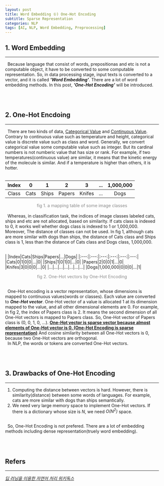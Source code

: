 ```yaml
---
layout: post
title: Word Embedding ①) One-Hot Encoding
subtitle: Sparse Representation
categories: NLP
tags: [AI, NLP, Word Embedding, Preprocessing]
---
```

## 1. Word Embedding
<hr>
&nbsp;&nbsp;Because language that consist of words, prepositionas and etc is not a computable object, it have to be converted to some computable representation. So, in data processing stage, input texts is converted to  a vector, and it is called <i><b>'Word Embedding'</b></i>. There are a lot of word embedding methods. In this post, <b><i>'One-Hot Encoding'</i></b> will be introduced.

<br/><br/>

## 2. One-Hot Encdoing
<hr>
&nbsp;&nbsp;There are two kinds of data, <u>Categorical Value</u> and <u>Continuous Value</u>. Contrary to continuous value such as temperature and height, categorical value is discrete value such as class and word. Generally, we convert categorical value some computable value such as integer. But its cardinal numbers is not numberic value that has size or rank. For example, if two temperatures(continuous value) are similar, it means that the kinetic energy of the molecule is similar. And if a temperature is higher than others, it is hotter.<br/><br/>

|Index|0|1|2|3|...|1,000,000|
|:---:|:---:|:---:|:---:|:---:|:---:|:---:|
|Class|Cats|Ships|Papers|Knifes|...|Dogs|

<center><span style = "opacity:0.5">fig 1. a mapping table of some image classes</span></center><br/>
&nbsp;&nbsp;Whereas, in classification task, the indices of image classes labeled cats, ships and etc are not allocated, based on similarity. If cats class is indexed to 0, it works well whether dogs class is indexed to 1 or 1,000,000. Moreover, The distance of classes can not be used. In fig 1, although cats are more similar with dogs than ships, the distance of Cats class and Ships class is 1, less than the distance of Cats class and Dogs class, 1,000,000.<br/><br/>

| |Index|Cats|Ships|Papers|...|Dogs|
|:---:|:---:|:---:|:---:|:---:|:---:|
|Cats|0|1|0|0|...|0|
|Ships|1|0|1|0|...|0|
|Papers|2|0|0|1|...|0|
|Knifes|3|0|0|0|...|0|
|...|...|...|...|...|...|...|
|Dogs|1,000,000|0|0|0|...|1|

<center><span style = "opacity:0.5">fig 2. One-Hot vectors by One-Hot Encoding</span></center><br/>

&nbsp;&nbsp;One-Hot encoding is a vector representation, whose dimensions is mapped to continuous values(words or classes). Each value are converted to <i><b>One-Hot vector</b></i>. One-Hot vector of a value is allocated 1 at its dimension mapped to the value, and all other dimensional elements are 0. For example, in fig 2, the index of Papers class is 2. It means the second dimension of all One-Hot vectors is mapped to Papers class. So, One-Hot vector of Papers class is (0, 0, 1, 0, ...). <u><b>One-Hot vector is sparse vector because almost elements of One-Hot vector is 0. (One-Hot Encoding is sparse representation)</b></u> And cosine similarity between all One-Hot vectors is 0, because two One-Hot vectors are orthogonal.<br/>
&nbsp;&nbsp;In NLP, the words or tokens are converted One-Hot vectors.

<br/><br/>

## 3. Drawbacks of One-Hot Encoding
<hr/>

1. Computing the distance between vectors is hard. However, there is similarity(distance) between some words of languages. For example, cats are more similar with dogs than ships semantically.
2. We need very large memory space to implement One-Hot vectors. If there is a dictionary whose size is <i>N</i>, we need <i>O(N<sup>2</sup>)</i> space.

<br/>
&nbsp;&nbsp;So, One-Hot Encoding is not prefered. There are a lot of embedding methods including dense representation(truely word embedding).

<br/><br/>

## Refers
<hr>
<a href = "https://wikidocs.net/book/2155"><i>딥 러닝을 이용한 자연어 처리 위키독스</i> </a><br/>